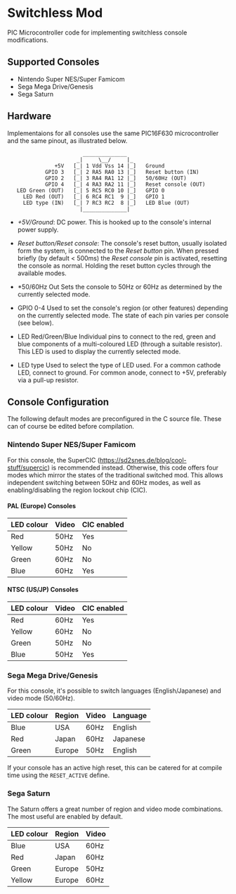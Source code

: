 # Switchless Mod

PIC Microcontroller code for implementing switchless console modifications.

## Supported Consoles

* Nintendo Super NES/Super Famicom
* Sega Mega Drive/Genesis
* Sega Saturn

## Hardware

Implementaions for all consoles use the same PIC16F630 microcontroller and the
same pinout, as illustrated below.

```
                        ______________
                      _|     \__/     |_
               +5V   [_| 1 Vdd Vss 14 |_]   Ground
            GPIO 3   [_| 2 RA5 RA0 13 |_]   Reset button (IN)
            GPIO 2   [_| 3 RA4 RA1 12 |_]   50/60Hz (OUT)
            GPIO 4   [_| 4 RA3 RA2 11 |_]   Reset console (OUT)
   LED Green (OUT)   [_| 5 RC5 RC0 10 |_]   GPIO 0
     LED Red (OUT)   [_| 6 RC4 RC1  9 |_]   GPIO 1
     LED type (IN)   [_| 7 RC3 RC2  8 |_]   LED Blue (OUT)
                       |______________|

```

* *+5V/Ground*:
  DC power. This is hooked up to the console's internal power supply.

* *Reset button/Reset console*:
  The console's reset button, usually isolated form the system, is connected to
  the _Reset button_ pin. When pressed briefly (by default < 500ms) the _Reset
  console_ pin is activated, resetting the console as normal. Holding the reset
  button cycles through the available modes.

* *50/60Hz Out
  Sets the console to 50Hz or 60Hz as determined by the currently selected
  mode.

* GPIO 0-4
  Used to set the console's region (or other features) depending on the
  currently selected mode. The state of each pin varies per console (see
  below).

* LED Red/Green/Blue
  Individual pins to connect to the red, green and blue components of a
  multi-coloured LED (through a suitable resistor). This LED is used to display
  the currently selected mode.

* LED type
  Used to select the type of LED used. For a common cathode LED, connect to
  ground. For common anode, connect to +5V, preferably via a pull-up resistor.

## Console Configuration

The following default modes are preconfigured in the C source file. These can
of course be edited before compilation.

### Nintendo Super NES/Super Famicom
For this console, the SuperCIC (https://sd2snes.de/blog/cool-stuff/supercic)
is recommended instead. Otherwise, this code offers four modes which mirror
the states of the traditional switched mod. This allows independent switching
between 50Hz and 60Hz modes, as well as enabling/disabling the region lockout
chip (CIC).

#### PAL (Europe) Consoles

| LED colour | Video | CIC enabled |
|------------|-------|-------------|
| Red        | 50Hz  | Yes         |
| Yellow     | 50Hz  | No          |
| Green      | 60Hz  | No          |
| Blue       | 60Hz  | Yes         |

#### NTSC (US/JP) Consoles

| LED colour | Video | CIC enabled |
|------------|-------|-------------|
| Red        | 60Hz  | Yes         |
| Yellow     | 60Hz  | No          |
| Green      | 50Hz  | No          |
| Blue       | 50Hz  | Yes         |

### Sega Mega Drive/Genesis
For this console, it's possible to switch languages (English/Japanese) and
video mode (50/60Hz).

| LED colour | Region | Video | Language |
|------------|--------|-------|----------|
| Blue       | USA    | 60Hz  | English  |
| Red        | Japan  | 60Hz  | Japanese |
| Green      | Europe | 50Hz  | English  |

If your console has an active high reset, this can be catered for at compile
time using the `RESET_ACTIVE` define.

### Sega Saturn
The Saturn offers a great number of region and video mode combinations. The
most useful are enabled by default.

| LED colour | Region | Video |
|------------|--------|-------|
| Blue       | USA    | 60Hz  |
| Red        | Japan  | 60Hz  |
| Green      | Europe | 50Hz  |
| Yellow     | Europe | 60Hz  |

